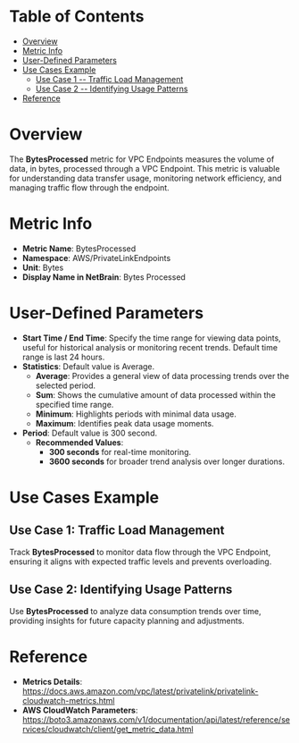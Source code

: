 # Table of Contents
- [Overview](#overview)
- [Metric Info](#metric-info)
- [User-Defined Parameters](#user-defined-parameters)
- [Use Cases Example](#example)
    - [Use Case 1 -- Traffic Load Management](#example-1) 
    - [Use Case 2 -- Identifying Usage Patterns](#example-2)
- [Reference](#reference)

# Overview <a name="overview"></a>
The <b>BytesProcessed</b> metric for VPC Endpoints measures the volume of data, in bytes, processed through a VPC Endpoint. This metric is valuable for understanding data transfer usage, monitoring network efficiency, and managing traffic flow through the endpoint.

# Metric Info <a name="metric-info"></a>
* <b>Metric Name</b>: BytesProcessed
* <b>Namespace</b>: AWS/PrivateLinkEndpoints
* <b>Unit</b>: Bytes
* <b>Display Name in NetBrain</b>: Bytes Processed

# User-Defined Parameters <a name="user-defined-parameters"></a>
* <b>Start Time / End Time</b>: Specify the time range for viewing data points, useful for historical analysis or monitoring recent trends. Default time range is last 24 hours.
* <b>Statistics</b>: Default value is Average.
  * <b>Average</b>: Provides a general view of data processing trends over the selected period.
  * <b>Sum</b>: Shows the cumulative amount of data processed within the specified time range.
  * <b>Minimum</b>: Highlights periods with minimal data usage.
  * <b>Maximum</b>: Identifies peak data usage moments.
* <b>Period</b>: Default value is 300 second.
  * <b>Recommended Values</b>:
    * <b>300 seconds</b> for real-time monitoring.
    * <b>3600 seconds</b> for broader trend analysis over longer durations.

# Use Cases Example <a name="example"></a>
## Use Case 1: Traffic Load Management <a name="example-1"></a>
Track <b>BytesProcessed</b> to monitor data flow through the VPC Endpoint, ensuring it aligns with expected traffic levels and prevents overloading.




## Use Case 2: Identifying Usage Patterns <a name="example-2"></a>
Use <b>BytesProcessed</b> to analyze data consumption trends over time, providing insights for future capacity planning and adjustments.

# Reference <a name="reference"></a>
* <b>Metrics Details</b>: https://docs.aws.amazon.com/vpc/latest/privatelink/privatelink-cloudwatch-metrics.html
* <b>AWS CloudWatch Parameters</b>: https://boto3.amazonaws.com/v1/documentation/api/latest/reference/services/cloudwatch/client/get_metric_data.html